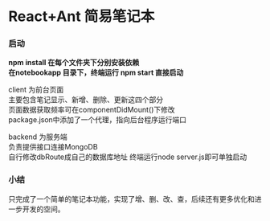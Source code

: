 # React+Ant 简易笔记本
### 启动
<b>npm install 在每个文件夹下分别安装依赖</b>  
<b>在notebookapp 目录下，终端运行 npm start 直接启动</b>

client 为前台页面  
主要包含笔记显示、新增、删除、更新这四个部分  
页面数据获取频率可在componentDidMount()下修改  
package.json中添加了一个代理，指向后台程序运行端口

backend 为服务端  
负责提供接口连接MongoDB  
自行修改dbRoute成自己的数据库地址
终端运行node server.js即可单独启动

### 小结
只完成了一个简单的笔记本功能，实现了增、删、改、查，后续还有更多优化和进一步开发的空间。
